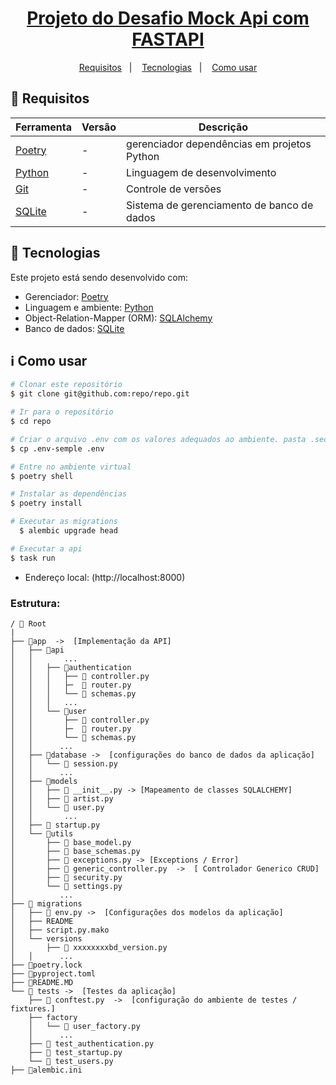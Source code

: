 <h1 align="center">
  <a href="#">Projeto do Desafio Mock Api com FASTAPI</a>
</h1>

<p align="center">
  <a href="#memo-requisitos">Requisitos</a>&nbsp;&nbsp;&nbsp;|&nbsp;&nbsp;&nbsp;
  <a href="#rocket-tecnologias">Tecnologias</a>&nbsp;&nbsp;&nbsp;|&nbsp;&nbsp;&nbsp;
  <a href="#information_source-como-usar">Como usar</a>
</p>

## :memo: Requisitos

| Ferramenta                                         | Versão  | Descrição                                   |
| -------------------------------------------------- | ------- | ------------------------------------------- |
| [Poetry](https://python-poetry.org/)               | -       | gerenciador dependências em projetos Python |
| [Python](https://www.python.org/)                  | -       | Linguagem de desenvolvimento                |
| [Git](https://git-scm.com)                         | -       | Controle de versões                         |
| [SQLite](https://sqlite.org/)                      | -       | Sistema de gerenciamento de banco de dados  |


## :rocket: Tecnologias

Este projeto está sendo desenvolvido com:

- Gerenciador: [Poetry](https://python-poetry.org/)
- Linguagem e ambiente: [Python](https://www.python.org/)
- Object-Relation-Mapper (ORM): [SQLAlchemy](https://www.sqlalchemy.org/)
- Banco de dados: [SQLite](https://sqlite.org/)


## :information_source: Como usar

```bash
# Clonar este repositório 
$ git clone git@github.com:repo/repo.git

# Ir para o repositório
$ cd repo 

# Criar o arquivo .env com os valores adequados ao ambiente. pasta .secrets precisa ter (TESTE_SECRET).
$ cp .env-semple .env

# Entre no ambiente virtual
$ poetry shell

# Instalar as dependências
$ poetry install

# Executar as migrations
  $ alembic upgrade head

# Executar a api
$ task run
```

- Endereço local: (http://localhost:8000)


### Estrutura:
```
/ 📁 Root
|
├── 📁app  ->  [Implementação da API]
│   ├── 📁api
│   │       ...
│   │   ├── 📁authentication
│   │   │   ├── 🐍 controller.py
│   │   │   ├─  🐍 router.py
│   │   │   └── 🐍 schemas.py
│   │   │   ...
│   │   └── 📁user
│   │       ├── 🐍 controller.py
│   │       ├─  🐍 router.py
│   │       └── 🐍 schemas.py
│   │      ...
│   ├── 📁database ->  [configurações do banco de dados da aplicação]
│   │   └── 🐍 session.py
│   │      ...
│   ├── 📁models
│   │   ├── 🐍 __init__.py -> [Mapeamento de classes SQLALCHEMY]
│   │   ├── 🐍 artist.py
│   │   └── 🐍 user.py
│   │       ...
│   ├── 🐍 startup.py
│   └── 📁utils
│       ├── 🐍 base_model.py
│       ├── 🐍 base_schemas.py
│       ├── 🐍 exceptions.py -> [Exceptions / Error]
│       ├── 🐍 generic_controller.py  ->  [ Controlador Generico CRUD]
│       ├── 🐍 security.py
│       └── 🐍 settings.py
│          ...
├── 📁 migrations
│   ├── 🐍 env.py ->  [Configurações dos modelos da aplicação]
│   ├── README
│   ├── script.py.mako
│   └── versions
│       ├── 🐍 xxxxxxxxbd_version.py
│   │      ...
├── 📄poetry.lock
├── 📄pyproject.toml
├── 📄README.MD
└── 📁 tests ->  [Testes da aplicação]
    ├── 🐍 conftest.py  ->  [configuração do ambiente de testes / fixtures.]
    ├── factory
    │   └── 🐍 user_factory.py
    │      ...
    ├── 🐍 test_authentication.py
    ├── 🐍 test_startup.py
    └── 🐍 test_users.py
├── 📄alembic.ini
```
